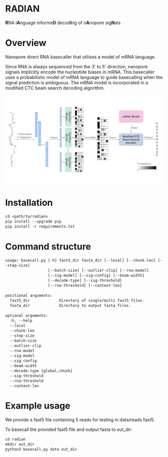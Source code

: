 # RADIAN

**R**NA l**A**nguage informe**D** decod**I**ng of n**A**nopore sig**N**als

# Overview

Nanopore direct RNA basecaller that utilises a model of mRNA language.

Since RNA is always sequenced from the 3' to 5' direction, nanopore signals implicitly encode the nucleotide biases in mRNA.  This basecaller uses a probabilistic model of mRNA language to guide basecalling when the signal prediction is ambiguous.  The mRNA model is incorporated in a modified CTC beam search decoding algorithm.

![RADIAN architecture](arch.png?raw=true)


# Installation

```
cd <path/to/radian>
pip install --upgrade pip
pip install -r requirements.txt
```

# Command structure

```
usage: basecall.py [-h] fast5_dir fasta_dir [--local] [--chunk-len] [--step-size]
                   [--batch-size] [--outlier-clip] [--rna-model]
                   [--sig-model] [--sig-config] [--beam-width]
                   [--decode-type] [--sig-threshold]
                   [--rna-threshold] [--context-len]

positional arguments:
  fast5_dir             Directory of single/multi fast5 files.
  fasta_dir             Directory to output fasta files.

optional arguments:
  -h, --help
  --local
  --chunk-len
  --step-size
  --batch-size
  --outlier-clip
  --rna-model
  --sig-model
  --sig-config
  --beam-width
  --decode-type {global,chunk}
  --sig-threshold
  --rna-threshold
  --context-len
```

# Example usage

We provide a fast5 file containing 5 reads for testing in data/reads.fast5.

To basecall the provided fast5 file and output fasta to out_dir:
```
cd radian
mkdir out_dir
python3 basecall.py data out_dir
```
